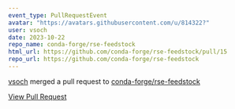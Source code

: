 ```yaml
---
event_type: PullRequestEvent
avatar: "https://avatars.githubusercontent.com/u/814322?"
user: vsoch
date: 2023-10-22
repo_name: conda-forge/rse-feedstock
html_url: https://github.com/conda-forge/rse-feedstock/pull/15
repo_url: https://github.com/conda-forge/rse-feedstock
---
```


<a href='https://github.com/vsoch' target='_blank'>vsoch</a> merged a pull request to <a href='https://github.com/conda-forge/rse-feedstock' target='_blank'>conda-forge/rse-feedstock</a>

<a href='https://github.com/conda-forge/rse-feedstock/pull/15' target='_blank'>View Pull Request</a>